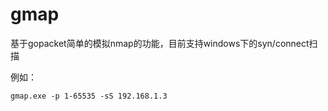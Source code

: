 # gmap

基于gopacket简单的模拟nmap的功能，目前支持windows下的syn/connect扫描

例如：
```shell
gmap.exe -p 1-65535 -sS 192.168.1.3
```